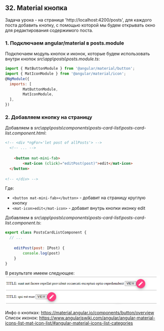 ## 32. Material кнопка

Задача урока - на странице 'http://localhost:4200/posts', для каждого поста добавить кнопку, с помощью которой мы будем открывать окно для редактирования содержимого поста. 

### 1. Подключаем angular/material в posts.module

Подключаем модуль кнопок и иконок, которые будем использовать внутри кнопок *src\app\posts\posts.module.ts*:
```js
import { MatButtonModule } from '@angular/material/button';
import { MatIconModule } from '@angular/material/icon';
@NgModule({
  imports: [
		MatButtonModule,
		MatIconModule,
  ],
})
``` 

### 2. Добавляем кнопку на страницу

Добавляем в *src\app\posts\components\posts-card-list\posts-card-list.component.html*:
```html
<!-- <div *ngFor='let post of allPosts'> -->
  <!-- ... -->

	<button mat-mini-fab>
		<mat-icon (click)="editPost(post)">edit</mat-icon>
  </button>
  
<!-- </div> -->
```

Где:
- `<button mat-mini-fab></button>` - добавит на страницу круглую кнопку
- `<mat-icon>edit</mat-icon>` - добавит внутрь кнопки иконку edit

Добавляем в *src\app\posts\components\posts-card-list\posts-card-list.component.ts*:
```js
export class PostsCardListComponent {
  // ...

	editPost(post: IPost) {
		console.log(post)
	}
}
```

В результате имеем следующее:   
![](./img/33.1.png)

Инфо о кнопках: https://material.angular.io/components/button/overview
Список иконок: https://www.angularjswiki.com/angular/angular-material-icons-list-mat-icon-list/#angular-material-icons-list-categories